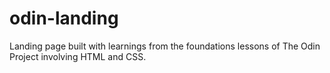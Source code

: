 # odin-landing
Landing page built with learnings from the foundations lessons of The Odin Project involving HTML and CSS.
